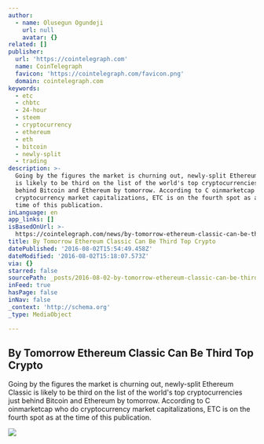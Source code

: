 ```yaml
---
author:
  - name: Olusegun Ogundeji
    url: null
    avatar: {}
related: []
publisher:
  url: 'https://cointelegraph.com'
  name: CoinTelegraph
  favicon: 'https://cointelegraph.com/favicon.png'
  domain: cointelegraph.com
keywords:
  - etc
  - chbtc
  - 24-hour
  - steem
  - cryptocurrency
  - ethereum
  - eth
  - bitcoin
  - newly-split
  - trading
description: >-
  Going by the figures the market is churning out, newly-split Ethereum Classic
  is likely to be third on the list of the world's top cryptocurrencies just
  behind Bitcoin and Ethereum by tomorrow. According to C oinmarketcap who do
  cryptocurrency market capitalizations, ETC is on the fourth spot as at the
  time of this publication.
inLanguage: en
app_links: []
isBasedOnUrl: >-
  https://cointelegraph.com/news/by-tomorrow-ethereum-classic-can-be-third-top-crypto
title: By Tomorrow Ethereum Classic Can Be Third Top Crypto
datePublished: '2016-08-02T15:54:49.458Z'
dateModified: '2016-08-02T15:18:07.573Z'
via: {}
starred: false
sourcePath: _posts/2016-08-02-by-tomorrow-ethereum-classic-can-be-third-top-crypto.md
inFeed: true
hasPage: false
inNav: false
_context: 'http://schema.org'
_type: MediaObject

---
```

<article style=""><h1>By Tomorrow Ethereum Classic Can Be Third Top Crypto</h1><p>Going by the figures the market is churning out, newly-split Ethereum Classic is likely to be third on the list of the world's top cryptocurrencies just behind Bitcoin and Ethereum by tomorrow. According to C oinmarketcap who do cryptocurrency market capitalizations, ETC is on the fourth spot as at the time of this publication.</p><img src="https://cointelegraph.com/images/725_Ly9jb2ludGVsZWdyYXBoLmNvbS9zdG9yYWdlL3VwbG9hZHMvdmlldy9lMmYzMmU0MzNjZjg0OTMyYWVjMzg3M2UwNmE3YjAzNC5qcGc=.jpg" /></article>
